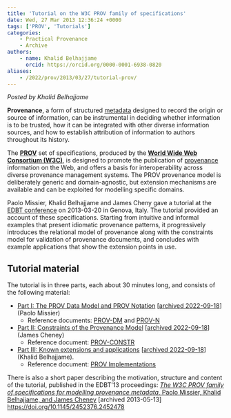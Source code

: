 ```yaml
---
title: 'Tutorial on the W3C PROV family of specifications'
date: Wed, 27 Mar 2013 12:36:24 +0000
tags: ['PROV', 'Tutorials']
categories:
    - Practical Provenance
    - Archive
authors:
    - name: Khalid Belhajjame
      orcid: https://orcid.org/0000-0001-6938-0820    
aliases:
    - /2022/prov/2013/03/27/tutorial-prov/
---
```


_Posted by Khalid Belhajjame_

**Provenance**, a form of structured [metadata](http://en.wikipedia.org/wiki/Metadata) designed to record the origin or source of information, can be instrumental in deciding whether information is to be trusted, how it can be integrated with other diverse information sources, and how to establish attribution of information to authors throughout its history. 

The [**PROV**](http://www.w3.org/TR/prov-overview/ "PROV overview") set of specifications, produced by the **[World Wide Web Consortium (W3C)](http://www.w3.org "World Wide Web Consortium")**, is designed to promote the publication of [provenance](http://en.wikipedia.org/wiki/Provenance "Provenance") information on the Web, and offers a basis for interoperability across diverse provenance management systems. The PROV provenance model is deliberately generic and domain-agnostic, but extension mechanisms are available and can be exploited for modelling specific domains. 

Paolo Missier, Khalid Belhajjame and James Cheny gave a tutorial at the [EDBT conference](http://edbticdt2013.disi.unige.it/ "EDBT/ICDT 2013 Joint Conference") on 2013-03-20 in Genova, Italy. The tutorial provided an account of these specifications. Starting from intuitive and informal examples that present idiomatic provenance patterns, it progressively introduces the relational model of provenance along with the constraints model for validation of provenance documents, and concludes with example applications that show the extension points in use.

Tutorial material
-----------------

The tutorial is in three parts, each about 30 minutes long, and consists of the following material:

*   [Part I: The PROV Data Model and PROV Notation](http://edbticdt2013.dibris.unige.it/images/downloads/tutorials/edbt-prov-tutorial-part_1.pdf) [[archived 2022-09-18](https://web.archive.org/web/20220918225855/http://edbticdt2013.dibris.unige.it/images/downloads/tutorials/edbt-prov-tutorial-part_1.pdf)] (Paolo Missier)
    *   Reference documents: [PROV-DM](http://www.w3.org/TR/prov-dm/) and [PROV-N](http://www.w3.org/TR/prov-n/)
*   [Part II: Constraints of the Provenance Model](http://edbticdt2013.dibris.unige.it/images/downloads/tutorials/edbt-prov-tutorial-part_2.pdf) [[archived 2022-09-18](https://web.archive.org/web/20220918225831/http://edbticdt2013.dibris.unige.it/images/downloads/tutorials/edbt-prov-tutorial-part_2.pdf)] (James Cheney)
    *   Reference document: [PROV-CONSTR](http://www.w3.org/TR/prov-constraints)
*   [Part III: Known extensions and applications](http://edbticdt2013.dibris.unige.it/images/downloads/tutorials/edbt-prov-tutorial-part_3.pdf) [[archived 2022-09-18](https://web.archive.org/web/20220918230049/http://edbticdt2013.dibris.unige.it/images/downloads/tutorials/edbt-prov-tutorial-part_3.pdf)](Khalid Belhajjame).
    *   Reference document: [PROV Implementations](http://www.w3.org/TR/prov-implementations/)

There is also a short paper describing the motivation, structure and content of the tutorial, published in the EDBT'13 proceedings: [_The W3C PROV family of specifications for modelling provenance metadata_, Paolo Missier, Khalid Belhajjame, and James Cheney](https://web.archive.org/web/20130531033129/http://www.edbt.org/Proceedings/2013-Genova/papers/edbt/a80-missier.pdf) [archived 2013-05-13] <https://doi.org/10.1145/2452376.2452478>